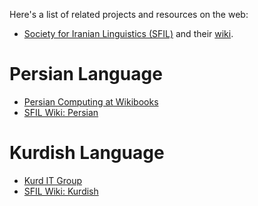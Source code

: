 Here's a list of related projects and resources on the web:

* [Society for Iranian Linguistics (SFIL)](http://www.iranianlinguistics.org/) and their [wiki](https://wiki.iranianlinguistics.org/).

# Persian Language
* [Persian Computing at Wikibooks](http://en.wikibooks.org/wiki/Persian/Persian_Computing)
* [SFIL Wiki: Persian](https://wiki.iranianlinguistics.org/index.php?title=Persian)

# Kurdish Language
* [Kurd IT Group](http://www.kurditgroup.org/)
* [SFIL Wiki: Kurdish](https://wiki.iranianlinguistics.org/index.php?title=Kurdish)
